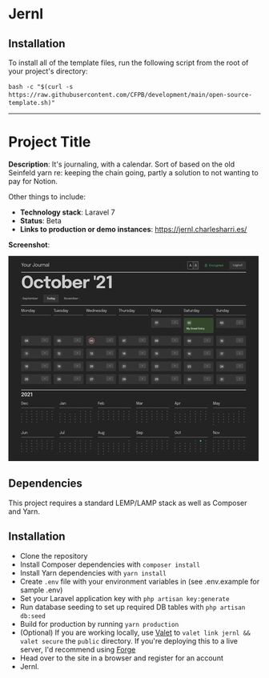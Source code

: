 



# Jernl

## Installation

To install all of the template files, run the following script from the root of your project's directory:

```
bash -c "$(curl -s https://raw.githubusercontent.com/CFPB/development/main/open-source-template.sh)"
```

----

# Project Title

**Description**:  It's journaling, with a calendar. Sort of based on the old Seinfeld yarn re: keeping the chain going, partly a solution to not wanting to pay for Notion.

Other things to include:

  - **Technology stack**: Laravel 7
  - **Status**:  Beta
  - **Links to production or demo instances**: https://jernl.charlesharri.es/


**Screenshot**:

![](https://raw.githubusercontent.com/charlesharries/jernl/main/screenshot.jpg)


## Dependencies

This project requires a standard LEMP/LAMP stack as well as Composer and Yarn. 

## Installation

  - Clone the repository
  - Install Composer dependencies with `composer install`
  - Install Yarn dependencies with `yarn install`
  - Create `.env` file with your environment variables in (see .env.example for sample .env)
  - Set your Laravel application key with `php artisan key:generate`
  - Run database seeding to set up required DB tables with `php artisan db:seed`
  - Build for production by running `yarn production`
  - (Optional) If you are working locally, use [Valet](https://laravel.com/docs/8.x/valet) to `valet link jernl && valet secure` the `public` directory. If you're deploying this to a live server, I'd recommend using [Forge](https://forge.laravel.com/)
  - Head over to the site in a browser and register for an account
  - Jernl.